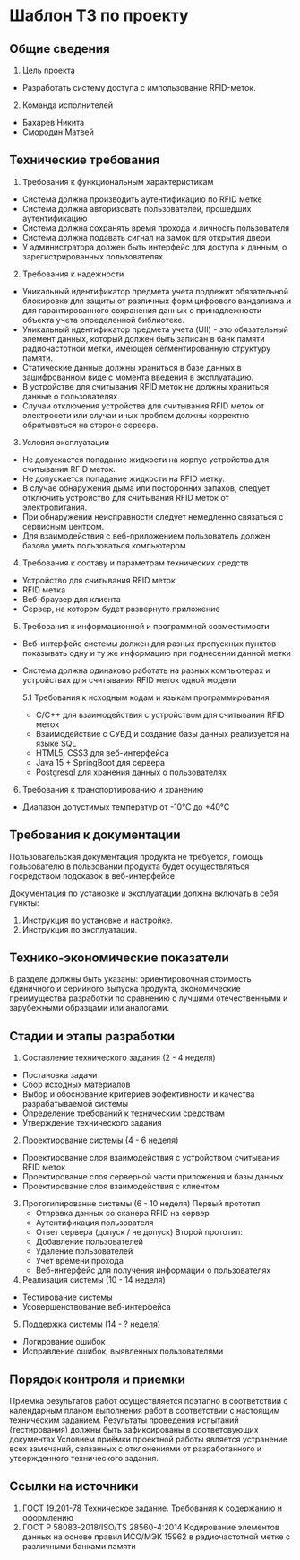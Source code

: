 # Шаблон ТЗ по проекту


## Общие сведения

1. Цель проекта
  - Разработать систему доступа с импользование RFID-меток.
2. Команда исполнителей
  - Бахарев Никита
  - Смородин Матвей

## Технические требования

1. Требования к функциональным характеристикам
  - Система должна производить аутентификацию по RFID метке
  - Система должна авторизовать пользователей, прошедших аутентификацию
  - Система должна сохранять время прохода и личность пользователя
  - Система должна подавать сигнал на замок для открытия двери
  - У администратора должен быть интерфейс для доступа к данным, о зарегистрированных пользователях 
2. Требования к надежности
  - Уникальный идентификатор предмета учета подлежит обязательной блокировке для защиты от различных форм цифрового вандализма 
  и для гарантированного сохранения данных о принадлежности объекта учета определенной библиотеке.
  - Уникальный идентификатор предмета учета (UII) - это обязательный элемент данных, который должен быть записан
  в банк памяти радиочастотной метки, имеющей сегментированную структуру памяти.
  - Статические данные должны храниться в базе данных в зашифрованном виде с момента введения в эксплуатацию.
  - В устройстве для считывания RFID меток не должны храниться данные о пользователях.
  - Случаи отключения устройства для считывания RFID меток от электросети или случаи иных проблем должны корректно обратываться
       на стороне сервера.
3. Условия эксплуатации
  - Не допускается попадание жидкости на корпус устройства для считывания RFID меток.
  - Не допускается попадание жидкости на RFID метку.
  - В случае обнаружения дыма или посторонних запахов, следует отключить устройство для считывания RFID меток от электропитания.
  - При обнаружении неисправности следует немедленно связаться с сервисным центром.
  - Для взаимодействия с веб-приложением пользователь должен базово уметь пользоваться компьютером

4. Требования к составу и параметрам технических средств
  - Устройство для считывания RFID меток
  - RFID метка
  - Веб-браузер для клиента
  - Сервер, на котором будет развернуто приложение
5. Требования к информационной и программной совместимости
  - Веб-интерфейс системы должен для разных пропускных пунктов показывать одну и ту же информацию при поднесении данной метки
  - Система должна одинаково работать на разных компьютерах и устройствах для считывания RFID меток одной модели

    5.1 Требования к исходным кодам и языкам программирования
      - С/С++ для взаимодействия с устройством для считывания RFID меток
      - Взаимодействие с СУБД и создание базы данных реализуется на языке SQL
      - HTML5, CSS3 для веб-интерфейса
      - Java 15 + SpringBoot для сервера    
      - Postgresql для хранения данных о пользователях
6. Требования к транспортированию и хранению
  - Диапазон допустимых температур от -10°C до +40°C 

## Требования к документации

Пользовательская документация продукта не требуется, помощь пользователю в пользовании 
продукта будет осуществляться посредством подсказок в веб-интерфейсе.

Документация по установке и эксплуатации должна включать в себя пункты:

1) Инструкция по установке и настройке.
2) Инструкция по эксплуатации.


## Технико-экономические показатели

В разделе должны быть указаны: ориентировочная стоимость единичного и серийного выпуска продукта, экономические преимущества разработки по сравнению с лучшими отечественными и зарубежными образцами или аналогами.

## Cтадии и этапы разработки

1. Составление технического задания (2 - 4 неделя)
 - Постановка задачи
 - Сбор исходных материалов
 - Выбор и обоснование критериев эффективности и качества разрабатываемой системы
 - Определение требований к техническим средствам
 - Утверждение технического задания
2. Проектирование системы (4 - 6 неделя)
  - Проектирование слоя взаимодействия с устройством считывания RFID меток
  - Проектирование слоя серверной части приложения и базы данных
  - Проектирование слоя взаимодействия с клиентом
3. Прототипирование системы (6 - 10 неделя)
  Первый прототип:
    - Отправка данных со сканера RFID на сервер
    - Аутентификация пользователя
    - Ответ сервера (допуск / не допуск)
  Второй прототип:
    - Добавление пользователей
    - Удаление пользователей
    - Учет времени прохода
    - Веб-интерфейс для получения информации о пользователях
4. Реализация системы  (10 - 14 неделя)
  - Тестирование системы
  - Усовершенствование веб-интерфейса
5. Поддержка системы (14 - ? неделя)
  - Логирование ошибок
  - Исправление ошибок, выявленных пользователями

## Порядок контроля и приемки

  Приемка результатов работ осуществляется поэтапно в соответствии с календарным
планом выполнения работ в соответствии с настоящим техническим заданием.
Результаты проведения испытаний (тестирования) должны быть зафиксированы
в соответсвующих документах
Условием приёмки проектной работы является
устранение всех замечаний, связанных с отклонениями от разработанного
и утвержденного технического задания.

## Ссылки на источники

1. ГОСТ 19.201-78 Техническое задание. Требования к содержанию и оформлению
2. ГОСТ Р 58083-2018/ISO/TS 28560-4:2014 Кодирование элементов данных на основе правил ИСО/МЭК 15962 в радиочастотной метке с различными банками памяти

